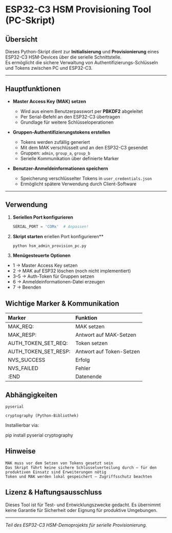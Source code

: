 # ESP32-C3 HSM Provisioning Tool (PC-Skript)

## Übersicht

Dieses Python-Skript dient zur **Initialisierung** und **Provisionierung** eines ESP32-C3 HSM-Devices über die serielle Schnittstelle.  
Es ermöglicht die sichere Verwaltung von Authentifizierungs-Schlüsseln und Tokens zwischen PC und ESP32-C3.  

---

## Hauptfunktionen

- **Master Access Key (MAK) setzen**
  - Wird aus einem Benutzerpasswort per **PBKDF2** abgeleitet  
  - Per Serial-Befehl an den ESP32-C3 übertragen  
  - Grundlage für weitere Schlüsseloperationen  

- **Gruppen-Authentifizierungstokens erstellen**
  - Tokens werden zufällig generiert  
  - Mit dem MAK verschlüsselt und an den ESP32-C3 gesendet  
  - Gruppen: `admin`, `group_a`, `group_b`  
  - Serielle Kommunikation über definierte Marker  

- **Benutzer-Anmeldeinformationen speichern**
  - Speicherung verschlüsselter Tokens in `user_credentials.json`  
  - Ermöglicht spätere Verwendung durch Client-Software  

---

## Verwendung

1. **Seriellen Port konfigurieren**
   ```python
   SERIAL_PORT = 'COMx'  # Anpassen!
   ```
2. **Skript starten**
   eriellen Port konfigurieren**
   ```bash
   python hsm_admin_provision_pc.py
   ```
2. **Menügesteuerte Optionen**

* 1 → Master Access Key setzen
* 2 → MAK auf ESP32 löschen (noch nicht implementiert)
* 3–5 → Auth-Token für Gruppen setzen
* 6 → Anmeldeinformationen-Datei erzeugen
* 7 → Beenden

   


## Wichtige Marker & Kommunikation

| Marker	      | Funktion     |
| :------------ | :----------- |
| MAK_REQ:	    | MAK setzen   |
| MAK_RESP:	    | Antwort auf MAK-Setzen |
| AUTH_TOKEN_SET_REQ:	|Token setzen |
| AUTH_TOKEN_SET_RESP:	|Antwort auf Token-Setzen|
| NVS_SUCCESS	|Erfolg|
| NVS_FAILED	|Fehler|
| :END	|Datenende|

## Abhängigkeiten

    pyserial

    cryptography (Python-Bibliothek)

Installierbar via:

pip install pyserial cryptography

## Hinweise

    MAK muss vor dem Setzen von Tokens gesetzt sein
    Das Skript führt keine sichere Schlüsselverteilung durch – für den produktiven Einsatz sind Erweiterungen nötig
    Token und MAK werden lokal gespeichert – Zugriffsschutz beachten

## Lizenz & Haftungsausschluss

Dieses Tool ist für Test- und Entwicklungszwecke gedacht.
Es übernimmt keine Garantie für Sicherheit oder Eignung für produktive Umgebungen.

---

*Teil des ESP32-C3 HSM-Demoprojekts für serielle Provisionierung.*
